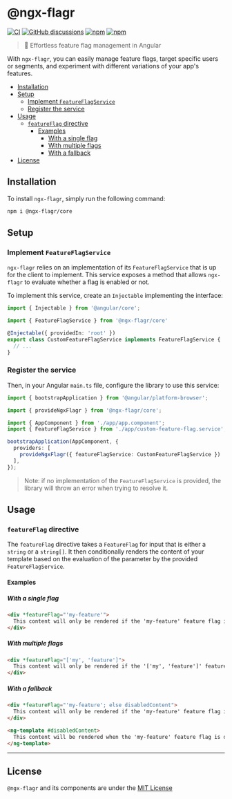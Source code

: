 # @ngx-flagr

[![CI](https://github.com/pBouillon/ngx-flagr/actions/workflows/ci.yml/badge.svg)](https://github.com/pBouillon/ngx-flagr/actions/workflows/ci.yml) [![GitHub discussions](https://img.shields.io/github/discussions/pbouillon/ngx-flagr?logo=github)](https://github.com/pbouillon/ngx-flagr/discussions) [![npm](https://img.shields.io/npm/v/@ngx-flagr/core.svg)](https://www.npmjs.com/package/@ngx-flagr/core) [![npm](https://img.shields.io/npm/dt/@ngx-flagr/core)](https://www.npmjs.com/package/@ngx-flagr/core)

> 🚩 Effortless feature flag management in Angular

With `ngx-flagr`, you can easily manage feature flags, target specific users or segments, and experiment with different variations of your app's features.

- [Installation](#installation)
- [Setup](#setup)
  - [Implement `FeatureFlagService`](#implement-featureflagservice)
  - [Register the service](#register-the-service)
- [Usage](#usage)
  - [`featureFlag` directive](#featureflag-directive)
    - [Examples](#examples)
      - [With a single flag](#with-a-single-flag)
      - [With multiple flags](#with-multiple-flags)
      - [With a fallback](#with-a-fallback)
- [License](#license)

## Installation

To install `ngx-flagr`, simply run the following command:

```sh
npm i @ngx-flagr/core
```

## Setup

### Implement `FeatureFlagService`

`ngx-flagr` relies on an implementation of its `FeatureFlagService` that is up for the client to implement. This service exposes a method that allows `ngx-flagr` to evaluate whether a flag is enabled or not.

To implement this service, create an `Injectable` implementing the interface:

```ts
import { Injectable } from '@angular/core';

import { FeatureFlagService } from '@ngx-flagr/core'

@Injectable({ providedIn: 'root' })
export class CustomFeatureFlagService implements FeatureFlagService {
  // ...
}
```

### Register the service

Then, in your Angular `main.ts` file, configure the library to use this service:

```ts
import { bootstrapApplication } from '@angular/platform-browser';

import { provideNgxFlagr } from '@ngx-flagr/core';

import { AppComponent } from './app/app.component';
import { FeatureFlagService } from './app/custom-feature-flag.service';

bootstrapApplication(AppComponent, {
  providers: [
    provideNgxFlagr({ featureFlagService: CustomFeatureFlagService })
  ],
});
```

> Note: if no implementation of the `FeatureFlagService` is provided, the library will throw an error when trying to resolve it.

## Usage

### `featureFlag` directive

The `featureFlag` directive takes a `FeatureFlag` for input that is either a `string` or a `string[]`. It then conditionally renders the content of your template based on the evaluation of the parameter by the provided `FeatureFlagService`.

#### Examples

##### With a single flag

```html
<div *featureFlag="'my-feature'">
  This content will only be rendered if the 'my-feature' feature flag is enabled.
</div>
```

##### With multiple flags

```html
<div *featureFlag="['my', 'feature']">
  This content will only be rendered if the '['my', 'feature']' feature flags are enabled.
</div>
```

##### With a fallback

```html
<div *featureFlag="'my-feature'; else disabledContent">
  This content will only be rendered if the 'my-feature' feature flag is enabled.
</div>

<ng-template #disabledContent>
  This content will be rendered when the 'my-feature' feature flag is disabled.
</ng-template>
```

---

## License

`@ngx-flagr` and its components are under the [MIT License](./LICENSE)
